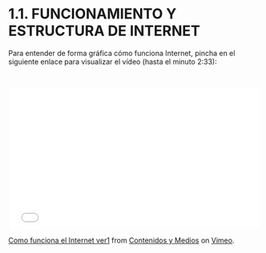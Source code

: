 
# 1.1. FUNCIONAMIENTO Y ESTRUCTURA DE INTERNET

Para entender de forma gráfica cómo funciona Internet, pincha en el siguiente enlace para visualizar el vídeo (hasta el minuto 2:33):

 

<iframe frameborder="0" height="281" src="//player.vimeo.com/video/72852415" style="margin-right: auto; margin-left: auto; display: block;" width="500"></iframe>

[Como funciona el Internet ver1](http://vimeo.com/72852415) from [Contenidos y Medios](http://vimeo.com/roalcom) on [Vimeo](https://vimeo.com).

